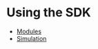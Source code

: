 <!--
parent:
  order: false
-->

# Using the SDK

- [Modules](../../x/README.md)
- [Simulation](./simulation.md)

